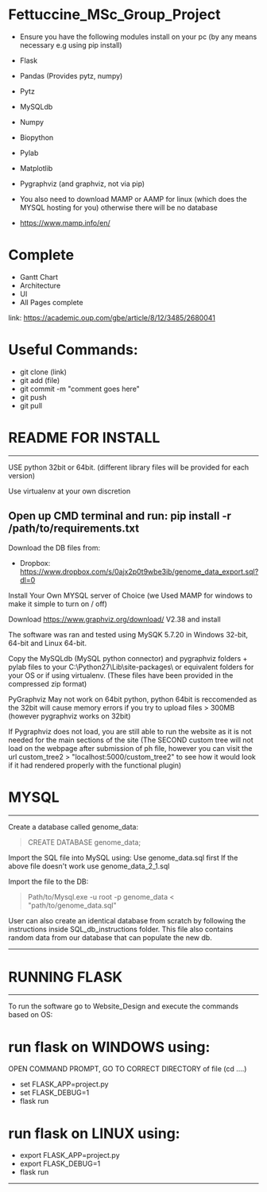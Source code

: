 # Fettuccine_MSc_Group_Project
- Ensure you have the following modules install on your pc (by any means necessary e.g using pip install)
- Flask
- Pandas (Provides pytz, numpy)
- Pytz
- MySQLdb
- Numpy
- Biopython
- Pylab
- Matplotlib
- Pygraphviz (and graphviz, not via pip)

- You also need to download MAMP or AAMP for linux (which does the MYSQL hosting for you) otherwise there will be no database
- https://www.mamp.info/en/

# Complete
- Gantt Chart
- Architecture
- UI
- All Pages complete


link:
https://academic.oup.com/gbe/article/8/12/3485/2680041


# Useful Commands:
- git clone (link)
- git add (file)
- git commit -m "comment goes here"
- git push
- git pull

# README FOR INSTALL

------------------------------
USE python 32bit or 64bit. (different library files will be provided for each version)

Use virtualenv at your own discretion

Open up CMD terminal and run:
pip install -r /path/to/requirements.txt
------------------------------

Download the DB files from:

- Dropbox: https://www.dropbox.com/s/0ajx2p0t9wbe3ib/genome_data_export.sql?dl=0

Install Your Own MYSQL server of Choice (we Used MAMP for windows to make it simple to turn on / off)

Download https://www.graphviz.org/download/ V2.38 and install

The software was ran and tested using MySQK 5.7.20 in Windows 32-bit, 64-bit and Linux 64-bit.

Copy the MySQLdb (MySQL python connector) and pygraphviz folders + pylab files to your C:\Python27\Lib\site-packages\ or equivalent folders for your OS or if using virtualenv. (These files have been provided in the compressed zip format)

PyGraphviz May not work on 64bit python, python 64bit is reccomended as the 32bit will cause memory errors if you try to upload files > 300MB (however pygraphviz works on 32bit)

If Pygraphviz does not load, you are still able to run the website as it is not needed for the main sections of the site
(The SECOND custom tree will not load on the webpage after submission of ph file, however you can visit the url custom_tree2 > "localhost:5000/custom_tree2" to see how it would look if it had rendered properly with the functional plugin)

# MYSQL
-----------

Create a database called genome_data:

> CREATE DATABASE genome_data;

Import the SQL file into MySQL using:
Use genome_data.sql first
If the above file doesn't work use genome_data_2_1.sql 

Import the file to the DB:

> Path/to/Mysql.exe -u root -p genome_data < "path/to/genome_data.sql"

User can also create an identical database from scratch by
following the instructions  inside SQL_db_instructions folder.
This file also contains random data from our database that can
populate the new db.

---------------
# RUNNING FLASK
-----------

To run the software go to Website_Design and execute the commands based on OS:

# run flask on WINDOWS using:
OPEN COMMAND PROMPT, GO TO CORRECT DIRECTORY of file (cd ..\..)
- set FLASK_APP=project.py
- set FLASK_DEBUG=1
- flask run

# run flask on LINUX using:
- export FLASK_APP=project.py
- export FLASK_DEBUG=1
- flask run

----------------------


